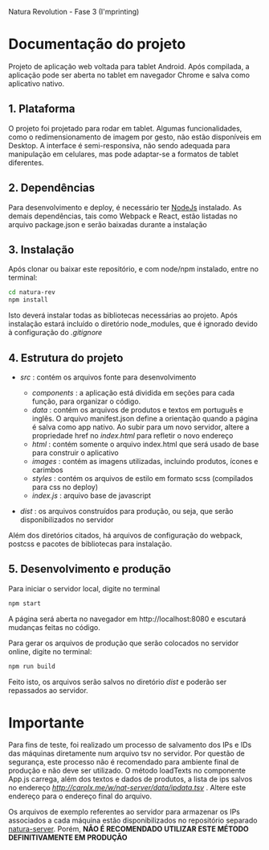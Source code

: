 Natura Revolution - Fase 3 (I'mprinting)

# **Documentação do projeto**

Projeto de aplicação web voltada para tablet Android. Após compilada, a aplicação pode ser aberta no tablet em navegador Chrome e salva como aplicativo nativo.

## 1. Plataforma

O projeto foi projetado para rodar em tablet. Algumas funcionalidades, como o redimensionamento de imagem por gesto, não estão disponíveis em Desktop. A interface é semi-responsiva, não sendo adequada para manipulação em celulares, mas pode adaptar-se a formatos de tablet diferentes.

## 2. Dependências

Para desenvolvimento e deploy, é necessário ter [NodeJs](https://nodejs.org) instalado. 
As demais dependências, tais como Webpack e React, estão listadas no arquivo package.json e serão baixadas durante a instalação

## 3. Instalação

Após clonar ou baixar este repositório, e com node/npm instalado, entre no terminal:

```bash
cd natura-rev
npm install
```
Isto deverá instalar todas as bibliotecas necessárias ao projeto. Após instalação estará incluído o diretório node_modules, que é ignorado devido à configuração do _.gitignore_

## 4. Estrutura do projeto

- _src_ : contém os arquivos fonte para desenvolvimento
  - _components_ : a aplicação está dividida em seções para cada função, para organizar o código.
  - _data_ : contém os arquivos de produtos e textos em português e inglês. O arquivo manifest.json define a orientação quando a página é salva como app nativo. Ao subir para um novo servidor, altere a propriedade href no _index.html_ para refletir o novo endereço
  - _html_ : contém somente o arquivo index.html que será usado de base para construir o aplicativo
  - _images_ : contém as imagens utilizadas, incluindo produtos, ícones e carimbos
  - _styles_ : contém os arquivos de estilo em formato scss (compilados para css no deploy)
  - _index.js_ : arquivo base de javascript

- _dist_ : os arquivos construídos para produção, ou seja, que serão disponibilizados no servidor

Além dos diretórios citados, há arquivos de configuração do webpack, postcss e pacotes de bibliotecas para instalação.


## 5. Desenvolvimento e produção
Para iniciar o servidor local, digite no terminal

```bash
npm start
```
A página será aberta no navegador em http://localhost:8080 e escutará mudanças feitas no código.

Para gerar os arquivos de produção que serão colocados no servidor online, digite no terminal:

```bash
npm run build
```
Feito isto, os arquivos serão salvos no diretório _dist_ e poderão ser repassados ao servidor.


# Importante

Para fins de teste, foi realizado um processo de salvamento dos IPs e IDs das máquinas diretamente num arquivo tsv no servidor. Por questão de segurança, este processo não é recomendado para ambiente final de produção e não deve ser utilizado. O método loadTexts no componente App.js carrega, além dos textos e dados de produtos, a lista de ips salvos no endereço _http://carolx.me/w/nat-server/data/ipdata.tsv_ . Altere este endereço para o endereço final do arquivo.

Os arquivos de exemplo referentes ao servidor para armazenar os IPs associados a cada máquina estão disponibilizados no repositório separado [natura-server](https://github.com/carolinex/natura-server). Porém, **NÃO É RECOMENDADO UTILIZAR ESTE MÉTODO DEFINITIVAMENTE EM PRODUÇÃO**





